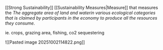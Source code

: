 [[Strong Sustainability]] [[Sustainability Measures|Measure]] that measures the
	*The aggregate area of land and waterin various ecological categories that is claimed by participants in the economy to produce all the resources they consume.*

ie. crops, grazing area, fishing, co2 sequestering

![[Pasted image 20251002114822.png]]